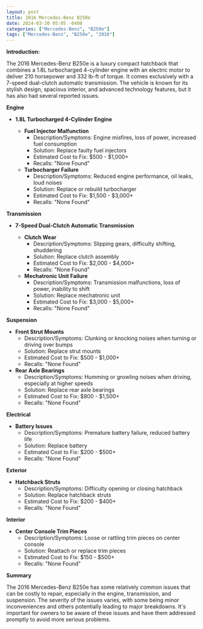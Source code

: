 ```yaml
---
layout: post
title: 2016 Mercedes-Benz B250e
date: 2024-03-30 05:05 -0400
categories: ["Mercedes-Benz", "B250e"]
tags: ["Mercedes-Benz", "B250e", "2016"]
---
```

**Introduction:**

The 2016 Mercedes-Benz B250e is a luxury compact hatchback that combines a 1.8L turbocharged 4-cylinder engine with an electric motor to deliver 210 horsepower and 332 lb-ft of torque. It comes exclusively with a 7-speed dual-clutch automatic transmission. The vehicle is known for its stylish design, spacious interior, and advanced technology features, but it has also had several reported issues.

**Engine**

* **1.8L Turbocharged 4-Cylinder Engine**

  * **Fuel Injector Malfunction**
    * Description/Symptoms: Engine misfires, loss of power, increased fuel consumption
    * Solution: Replace faulty fuel injectors
    * Estimated Cost to Fix: $500 - $1,000+
    * Recalls: "None Found"
  * **Turbocharger Failure**
    * Description/Symptoms: Reduced engine performance, oil leaks, loud noises
    * Solution: Replace or rebuild turbocharger
    * Estimated Cost to Fix: $1,500 - $3,000+
    * Recalls: "None Found"

**Transmission**

* **7-Speed Dual-Clutch Automatic Transmission**

  * **Clutch Wear**
    * Description/Symptoms: Slipping gears, difficulty shifting, shuddering
    * Solution: Replace clutch assembly
    * Estimated Cost to Fix: $2,000 - $4,000+
    * Recalls: "None Found"
  * **Mechatronic Unit Failure**
    * Description/Symptoms: Transmission malfunctions, loss of power, inability to shift
    * Solution: Replace mechatronic unit
    * Estimated Cost to Fix: $3,000 - $5,000+
    * Recalls: "None Found"

**Suspension**

* **Front Strut Mounts**
    * Description/Symptoms: Clunking or knocking noises when turning or driving over bumps
    * Solution: Replace strut mounts
    * Estimated Cost to Fix: $500 - $1,000+
    * Recalls: "None Found"
* **Rear Axle Bearings**
    * Description/Symptoms: Humming or growling noises when driving, especially at higher speeds
    * Solution: Replace rear axle bearings
    * Estimated Cost to Fix: $800 - $1,500+
    * Recalls: "None Found"

**Electrical**

* **Battery Issues**
    * Description/Symptoms: Premature battery failure, reduced battery life
    * Solution: Replace battery
    * Estimated Cost to Fix: $200 - $500+
    * Recalls: "None Found"

**Exterior**

* **Hatchback Struts**
    * Description/Symptoms: Difficulty opening or closing hatchback
    * Solution: Replace hatchback struts
    * Estimated Cost to Fix: $200 - $400+
    * Recalls: "None Found"

**Interior**

* **Center Console Trim Pieces**
    * Description/Symptoms: Loose or rattling trim pieces on center console
    * Solution: Reattach or replace trim pieces
    * Estimated Cost to Fix: $150 - $500+
    * Recalls: "None Found"

**Summary**

The 2016 Mercedes-Benz B250e has some relatively common issues that can be costly to repair, especially in the engine, transmission, and suspension. The severity of the issues varies, with some being minor inconveniences and others potentially leading to major breakdowns. It's important for owners to be aware of these issues and have them addressed promptly to avoid more serious problems.
